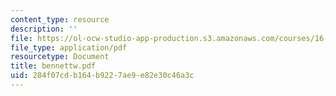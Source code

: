```yaml
---
content_type: resource
description: ''
file: https://ol-ocw-studio-app-production.s3.amazonaws.com/courses/16-622-experimental-projects-ii-fall-2003/284f07cdb164b9227ae9e82e30c46a3c_bennettw.pdf
file_type: application/pdf
resourcetype: Document
title: bennettw.pdf
uid: 284f07cd-b164-b922-7ae9-e82e30c46a3c
---
```

